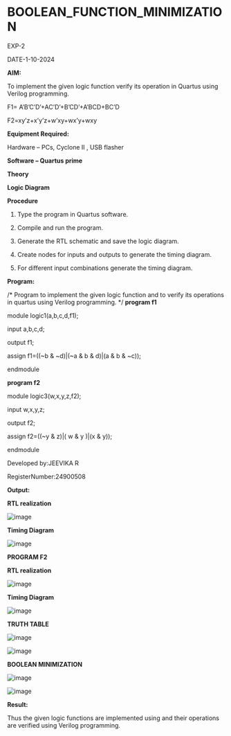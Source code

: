 # BOOLEAN_FUNCTION_MINIMIZATION

EXP-2

DATE-1-10-2024

**AIM:**

To implement the given logic function verify its operation in Quartus using Verilog programming.

F1= A’B’C’D’+AC’D’+B’CD’+A’BCD+BC’D 

F2=xy’z+x’y’z+w’xy+wx’y+wxy

**Equipment Required:**

Hardware – PCs, Cyclone II , USB flasher

**Software – Quartus prime**

**Theory**

**Logic Diagram**

**Procedure**

1.	Type the program in Quartus software.

2.	Compile and run the program.

3.	Generate the RTL schematic and save the logic diagram.

4.	Create nodes for inputs and outputs to generate the timing diagram.

5.	For different input combinations generate the timing diagram.


**Program:**

/* Program to implement the given logic function and to verify its operations in quartus using Verilog programming. */
 **program f1**
 
 module logic1(a,b,c,d,f1);
 
 input a,b,c,d;
 
 output f1;
 
 assign f1=((~b & ~d)|(~a & b & d)|(a & b & ~c));
 
 endmodule

**program f2**
 
 module logic3(w,x,y,z,f2);
 
 input w,x,y,z;
 
 output f2;
 
 assign f2=((~y & z)|( w & y )|(x & y));
 
 endmodule

Developed by:JEEVIKA R

RegisterNumber:24900508

**Output:**

**RTL realization**

![image](https://github.com/user-attachments/assets/8f1ff8da-efc0-40c8-a9fd-e3dd7d73df96)

**Timing Diagram**

![image](https://github.com/user-attachments/assets/e21c06b0-2900-49d8-8c0f-a511aac5d865)

**PROGRAM F2**

**RTL realization**

![image](https://github.com/user-attachments/assets/b7ffc502-77fb-4ae6-83be-0d6b1db9e853)


**Timing Diagram**

![image](https://github.com/user-attachments/assets/20fcf71c-388f-42c3-8e9e-8c2f9917b9ad)

**TRUTH TABLE**

![image](https://github.com/user-attachments/assets/96cbf89e-238f-4af4-9683-1f2b26cf3817)

![image](https://github.com/user-attachments/assets/89173674-e0df-481f-bd4f-23a7b8059b0b)

**BOOLEAN MINIMIZATION**

![image](https://github.com/user-attachments/assets/5504919a-b017-4248-87bb-a025872b982f)

![image](https://github.com/user-attachments/assets/60ed48fb-7897-4feb-bb52-ff99842fadef)


**Result:**

Thus the given logic functions are implemented using and their operations are verified using Verilog programming.
